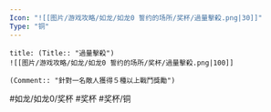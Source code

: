 ```yaml
---
Icon: "![[图片/游戏攻略/如龙/如龙0 誓约的场所/奖杯/過量擊殺.png|30]]"
Type: "铜"
---
```

```ad-common-bronze-trophy
title: (Title:: "過量擊殺")
![[图片/游戏攻略/如龙/如龙0 誓约的场所/奖杯/過量擊殺.png|100]]

(Comment:: "針對一名敵人獲得５種以上戰鬥獎勵")
```

#如龙/如龙0/奖杯 #奖杯 #奖杯/铜
